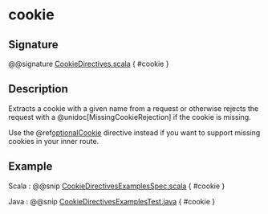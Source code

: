 # cookie

## Signature

@@signature [CookieDirectives.scala]($akka-http$/akka-http/src/main/scala/akka/http/scaladsl/server/directives/CookieDirectives.scala) { #cookie }

## Description

Extracts a cookie with a given name from a request or otherwise rejects the request with a @unidoc[MissingCookieRejection] if
the cookie is missing.

Use the @ref[optionalCookie](optionalCookie.md) directive instead if you want to support missing cookies in your inner route.

## Example

Scala
:  @@snip [CookieDirectivesExamplesSpec.scala]($test$/scala/docs/http/scaladsl/server/directives/CookieDirectivesExamplesSpec.scala) { #cookie }

Java
:  @@snip [CookieDirectivesExamplesTest.java]($test$/java/docs/http/javadsl/server/directives/CookieDirectivesExamplesTest.java) { #cookie }
